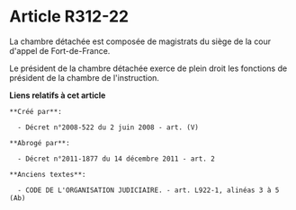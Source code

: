 # Article R312-22

La chambre détachée est composée de magistrats du siège de la cour d'appel de Fort-de-France.

Le président de la chambre détachée exerce de plein droit les fonctions de président de la chambre de l'instruction.

**Liens relatifs à cet article**

	**Créé par**:

	  - Décret n°2008-522 du 2 juin 2008 - art. (V)

	**Abrogé par**:

	  - Décret n°2011-1877 du 14 décembre 2011 - art. 2

	**Anciens textes**:

	  - CODE DE L'ORGANISATION JUDICIAIRE. - art. L922-1, alinéas 3 à 5 (Ab)
